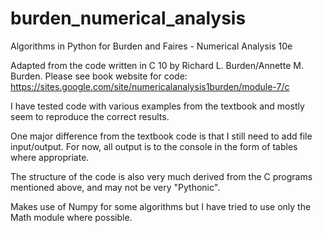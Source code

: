 # burden_numerical_analysis
Algorithms in Python for Burden and Faires - Numerical Analysis 10e

Adapted from the code written in C 10 by Richard L. Burden/Annette M. Burden.
Please see book website for code: https://sites.google.com/site/numericalanalysis1burden/module-7/c

I have tested code with various examples from the textbook and mostly seem to reproduce the correct results.

One major difference from the textbook code is that I still need to add file input/output. For now,
all output is to the console in the form of tables where appropriate.

The structure of the code is also very much derived from the C programs mentioned above,
and may not be very "Pythonic".

Makes use of Numpy for some algorithms but I have tried to use only the Math module where possible.
